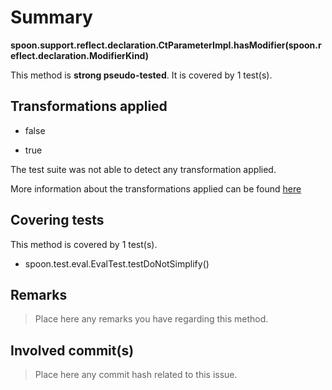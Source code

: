# Summary
**spoon.support.reflect.declaration.CtParameterImpl.hasModifier(spoon.reflect.declaration.ModifierKind)**

This method is **strong pseudo-tested**.
It is covered by 1 test(s). 


## Transformations applied

- false

- true


The test suite was not able to detect any transformation applied.

More information about the transformations applied can be found [here](https://github.com/STAMP-project/pitest-descartes)

## Covering tests
This method is covered by 1 test(s).
* spoon.test.eval.EvalTest.testDoNotSimplify()


## Remarks
> Place here any remarks you have regarding this method.

## Involved commit(s)

> Place here any commit hash related to this issue.
